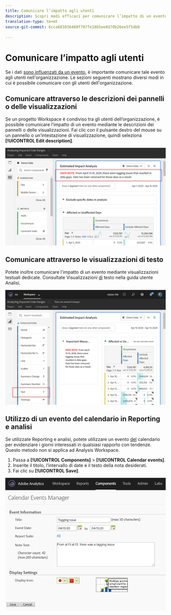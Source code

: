 ```yaml
---
title: Comunicare l’impatto agli utenti
description: Scopri modi efficaci per comunicare l’impatto di un evento nell’organizzazione.
translation-type: tm+mt
source-git-commit: 6cca683836480f707fe18b5ee8d70b26ee5f54b0

---
```



# Comunicare l’impatto agli utenti

Se i dati [sono influenzati da un evento](../event-impacted.md), è importante comunicare tale evento agli utenti nell&#39;organizzazione. Le sezioni seguenti mostrano diversi modi in cui è possibile comunicare con gli utenti dell&#39;organizzazione.

## Comunicare attraverso le descrizioni dei pannelli o delle visualizzazioni

Se un progetto Workspace è condiviso tra gli utenti dell’organizzazione, è possibile comunicare l’impatto di un evento mediante le descrizioni dei pannelli o delle visualizzazioni. Fai clic con il pulsante destro del mouse su un pannello o un’intestazione di visualizzazione, quindi seleziona **[!UICONTROL Edit description]**.

![Descrizione pannello](../assets/panel_description.png)

## Comunicare attraverso le visualizzazioni di testo

Potete inoltre comunicare l&#39;impatto di un evento mediante visualizzazioni testuali dedicate. Consultate Visualizzazioni [di](/help/analyze/analysis-workspace/visualizations/text.md) testo nella guida utente Analisi.

![Visualizzazione testo](../assets/text_visualization.png)

## Utilizzo di un evento del calendario in Reporting e analisi

Se utilizzate Reporting e analisi, potete utilizzare un evento [del](/help/components/t-calendar-event.md) calendario per evidenziare i giorni interessati in qualsiasi rapporto con tendenze. Questo metodo non si applica ad Analysis Workspace.

1. Passa a **[!UICONTROL Components]** > **[!UICONTROL Calendar events]**.
2. Inserite il titolo, l’intervallo di date e il testo della nota desiderati.
3. Fai clic su **[!UICONTROL Save]**.

![Evento calendario](../assets/exclude_calendar_event.png)
